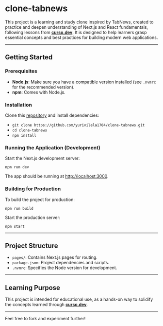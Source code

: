 # clone-tabnews

This project is a learning and study clone inspired by TabNews, created to practice and deepen understanding of Next.js and React fundamentals, following lessons from **[curso.dev](https://curso.dev)**. It is designed to help learners grasp essential concepts and best practices for building modern web applications.

---

## Getting Started

### Prerequisites

- **Node.js**: Make sure you have a compatible version installed (see `.nvmrc` for the recommended version).
- **npm**: Comes with Node.js.

### Installation

Clone this [repository](https://github.com/yurivilela1704/clone-tabnews.git) and install dependencies:

- `git clone https://github.com/yurivilela1704/clone-tabnews.git`
- `cd clone-tabnews`
- `npm install`

### Running the Application (Development)

Start the Next.js development server:

`npm run dev`

The app should be running at [http://localhost:3000](http://localhost:3000).

### Building for Production

To build the project for production:

`npm run build`

Start the production server:

`npm start`

---

## Project Structure

- `pages/`: Contains Next.js pages for routing.
- `package.json`: Project dependencies and scripts.
- `.nvmrc`: Specifies the Node version for development.

---

## Learning Purpose

This project is intended for educational use, as a hands-on way to solidify the concepts learned through **[curso.dev](https://curso.dev)**.

---

Feel free to fork and experiment further!
